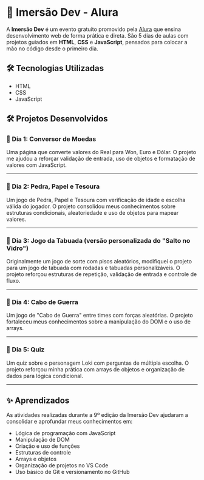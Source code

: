 # 🚀 Imersão Dev - Alura

A **Imersão Dev** é um evento gratuito promovido pela [Alura](https://www.alura.com.br) que ensina desenvolvimento web de forma prática e direta. São 5 dias de aulas com projetos guiados em **HTML**, **CSS** e **JavaScript**, pensados para colocar a mão no código desde o primeiro dia.

## 🛠️ Tecnologias Utilizadas

- HTML
- CSS
- JavaScript

## 🛠️ Projetos Desenvolvidos

### 📌 Dia 1: Conversor de Moedas

Uma página que converte valores do Real para Won, Euro e Dólar. O projeto me ajudou a reforçar validação de entrada, uso de objetos e formatação de valores com JavaScript.

---

### 📌 Dia 2: Pedra, Papel e Tesoura

Um jogo de Pedra, Papel e Tesoura com verificação de idade e escolha válida do jogador. O projeto consolidou meus conhecimentos sobre estruturas condicionais, aleatoriedade e uso de objetos para mapear valores.

---

### 📌 Dia 3: Jogo da Tabuada (versão personalizada do "Salto no Vidro")

Originalmente um jogo de sorte com pisos aleatórios, modifiquei o projeto para um jogo de tabuada com rodadas e tabuadas personalizáveis. O projeto reforçou estruturas de repetição, validação de entrada e controle de fluxo.

---

### 📌 Dia 4: Cabo de Guerra

Um jogo de "Cabo de Guerra" entre times com forças aleatórias. O projeto fortaleceu meus conhecimentos sobre a manipulação do DOM e o uso de arrays.

---

### 📌 Dia 5: Quiz

Um quiz sobre o personagem Loki com perguntas de múltipla escolha. O projeto reforçou minha prática com arrays de objetos e organização de dados para lógica condicional.

---

## ✨ Aprendizados

As atividades realizadas durante a 9º edição da Imersão Dev ajudaram a consolidar e aprofundar meus conhecimentos em:

- Lógica de programação com JavaScript
- Manipulação de DOM
- Criação e uso de funções
- Estruturas de controle
- Arrays e objetos
- Organização de projetos no VS Code
- Uso básico de Git e versionamento no GitHub